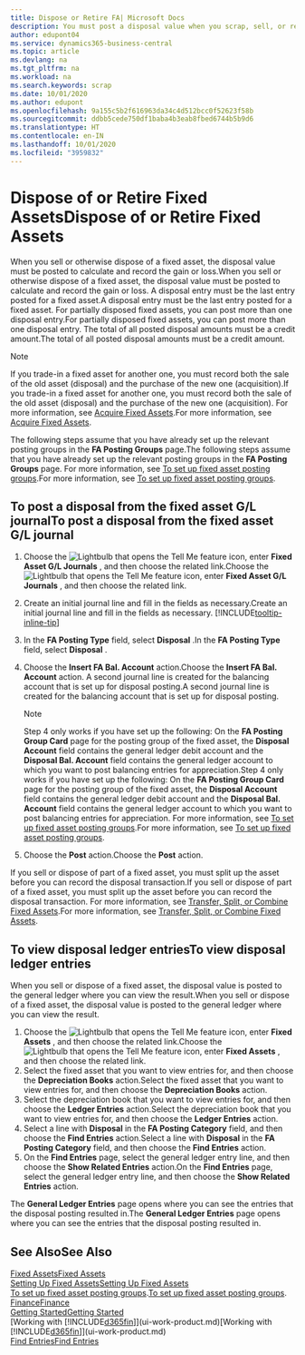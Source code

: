```yaml
---
title: Dispose or Retire FA| Microsoft Docs
description: You must post a disposal value when you scrap, sell, or retire a fixed asset.
author: edupont04
ms.service: dynamics365-business-central
ms.topic: article
ms.devlang: na
ms.tgt_pltfrm: na
ms.workload: na
ms.search.keywords: scrap
ms.date: 10/01/2020
ms.author: edupont
ms.openlocfilehash: 9a155c5b2f616963da34c4d512bcc0f52623f58b
ms.sourcegitcommit: ddbb5cede750df1baba4b3eab8fbed6744b5b9d6
ms.translationtype: HT
ms.contentlocale: en-IN
ms.lasthandoff: 10/01/2020
ms.locfileid: "3959832"
---
```

# <a name="dispose-of-or-retire-fixed-assets"></a><span data-ttu-id="91d58-103">Dispose of or Retire Fixed Assets</span><span class="sxs-lookup"><span data-stu-id="91d58-103">Dispose of or Retire Fixed Assets</span></span>

<span data-ttu-id="91d58-104">When you sell or otherwise dispose of a fixed asset, the disposal value must be posted to calculate and record the gain or loss.</span><span class="sxs-lookup"><span data-stu-id="91d58-104">When you sell or otherwise dispose of a fixed asset, the disposal value must be posted to calculate and record the gain or loss.</span></span> <span data-ttu-id="91d58-105">A disposal entry must be the last entry posted for a fixed asset.</span><span class="sxs-lookup"><span data-stu-id="91d58-105">A disposal entry must be the last entry posted for a fixed asset.</span></span> <span data-ttu-id="91d58-106">For partially disposed fixed assets, you can post more than one disposal entry.</span><span class="sxs-lookup"><span data-stu-id="91d58-106">For partially disposed fixed assets, you can post more than one disposal entry.</span></span> <span data-ttu-id="91d58-107">The total of all posted disposal amounts must be a credit amount.</span><span class="sxs-lookup"><span data-stu-id="91d58-107">The total of all posted disposal amounts must be a credit amount.</span></span>  

> [!NOTE]  
> <span data-ttu-id="91d58-108">If you trade-in a fixed asset for another one, you must record both the sale of the old asset (disposal) and the purchase of the new one (acquisition).</span><span class="sxs-lookup"><span data-stu-id="91d58-108">If you trade-in a fixed asset for another one, you must record both the sale of the old asset (disposal) and the purchase of the new one (acquisition).</span></span> <span data-ttu-id="91d58-109">For more information, see [Acquire Fixed Assets](fa-how-acquire.md).</span><span class="sxs-lookup"><span data-stu-id="91d58-109">For more information, see [Acquire Fixed Assets](fa-how-acquire.md).</span></span>  

<span data-ttu-id="91d58-110">The following steps assume that you have already set up the relevant posting groups in the **FA Posting Groups** page.</span><span class="sxs-lookup"><span data-stu-id="91d58-110">The following steps assume that you have already set up the relevant posting groups in the **FA Posting Groups** page.</span></span> <span data-ttu-id="91d58-111">For more information, see [To set up fixed asset posting groups](fa-how-setup-general.md#to-set-up-fixed-asset-posting-groups).</span><span class="sxs-lookup"><span data-stu-id="91d58-111">For more information, see [To set up fixed asset posting groups](fa-how-setup-general.md#to-set-up-fixed-asset-posting-groups).</span></span>  

## <a name="to-post-a-disposal-from-the-fixed-asset-gl-journal"></a><span data-ttu-id="91d58-112">To post a disposal from the fixed asset G/L journal</span><span class="sxs-lookup"><span data-stu-id="91d58-112">To post a disposal from the fixed asset G/L journal</span></span>

1. <span data-ttu-id="91d58-113">Choose the ![Lightbulb that opens the Tell Me feature](media/ui-search/search_small.png "Tell me what you want to do") icon, enter **Fixed Asset G/L Journals** , and then choose the related link.</span><span class="sxs-lookup"><span data-stu-id="91d58-113">Choose the ![Lightbulb that opens the Tell Me feature](media/ui-search/search_small.png "Tell me what you want to do") icon, enter **Fixed Asset G/L Journals** , and then choose the related link.</span></span>  
2. <span data-ttu-id="91d58-114">Create an initial journal line and fill in the fields as necessary.</span><span class="sxs-lookup"><span data-stu-id="91d58-114">Create an initial journal line and fill in the fields as necessary.</span></span> [!INCLUDE[tooltip-inline-tip](includes/tooltip-inline-tip_md.md)]  
3. <span data-ttu-id="91d58-115">In the **FA Posting Type** field, select **Disposal** .</span><span class="sxs-lookup"><span data-stu-id="91d58-115">In the **FA Posting Type** field, select **Disposal** .</span></span>  
4. <span data-ttu-id="91d58-116">Choose the **Insert FA Bal. Account** action.</span><span class="sxs-lookup"><span data-stu-id="91d58-116">Choose the **Insert FA Bal. Account** action.</span></span> <span data-ttu-id="91d58-117">A second journal line is created for the balancing account that is set up for disposal posting.</span><span class="sxs-lookup"><span data-stu-id="91d58-117">A second journal line is created for the balancing account that is set up for disposal posting.</span></span>  

    > [!NOTE]  
    >  <span data-ttu-id="91d58-118">Step 4 only works if you have set up the following: On the **FA Posting Group Card** page for the posting group of the fixed asset, the **Disposal Account** field contains the general ledger debit account and the **Disposal Bal. Account** field contains the general ledger account to which you want to post balancing entries for appreciation.</span><span class="sxs-lookup"><span data-stu-id="91d58-118">Step 4 only works if you have set up the following: On the **FA Posting Group Card** page for the posting group of the fixed asset, the **Disposal Account** field contains the general ledger debit account and the **Disposal Bal. Account** field contains the general ledger account to which you want to post balancing entries for appreciation.</span></span> <span data-ttu-id="91d58-119">For more information, see [To set up fixed asset posting groups](fa-how-setup-general.md#to-set-up-fixed-asset-posting-groups).</span><span class="sxs-lookup"><span data-stu-id="91d58-119">For more information, see [To set up fixed asset posting groups](fa-how-setup-general.md#to-set-up-fixed-asset-posting-groups).</span></span>  
5. <span data-ttu-id="91d58-120">Choose the **Post** action.</span><span class="sxs-lookup"><span data-stu-id="91d58-120">Choose the **Post** action.</span></span>  

<span data-ttu-id="91d58-121">If you sell or dispose of part of a fixed asset, you must split up the asset before you can record the disposal transaction.</span><span class="sxs-lookup"><span data-stu-id="91d58-121">If you sell or dispose of part of a fixed asset, you must split up the asset before you can record the disposal transaction.</span></span> <span data-ttu-id="91d58-122">For more information, see [Transfer, Split, or Combine Fixed Assets](fa-how-trans-split-combine.md).</span><span class="sxs-lookup"><span data-stu-id="91d58-122">For more information, see [Transfer, Split, or Combine Fixed Assets](fa-how-trans-split-combine.md).</span></span>  

## <a name="to-view-disposal-ledger-entries"></a><span data-ttu-id="91d58-123">To view disposal ledger entries</span><span class="sxs-lookup"><span data-stu-id="91d58-123">To view disposal ledger entries</span></span>
<span data-ttu-id="91d58-124">When you sell or dispose of a fixed asset, the disposal value is posted to the general ledger where you can view the result.</span><span class="sxs-lookup"><span data-stu-id="91d58-124">When you sell or dispose of a fixed asset, the disposal value is posted to the general ledger where you can view the result.</span></span>  

1. <span data-ttu-id="91d58-125">Choose the ![Lightbulb that opens the Tell Me feature](media/ui-search/search_small.png "Tell me what you want to do") icon, enter **Fixed Assets** , and then choose the related link.</span><span class="sxs-lookup"><span data-stu-id="91d58-125">Choose the ![Lightbulb that opens the Tell Me feature](media/ui-search/search_small.png "Tell me what you want to do") icon, enter **Fixed Assets** , and then choose the related link.</span></span>  
2. <span data-ttu-id="91d58-126">Select the fixed asset that you want to view entries for, and then choose the **Depreciation Books** action.</span><span class="sxs-lookup"><span data-stu-id="91d58-126">Select the fixed asset that you want to view entries for, and then choose the **Depreciation Books** action.</span></span>  
3. <span data-ttu-id="91d58-127">Select the depreciation book that you want to view entries for, and then choose the **Ledger Entries** action.</span><span class="sxs-lookup"><span data-stu-id="91d58-127">Select the depreciation book that you want to view entries for, and then choose the **Ledger Entries** action.</span></span>  
4. <span data-ttu-id="91d58-128">Select a line with **Disposal** in the **FA Posting Category** field, and then choose the **Find Entries** action.</span><span class="sxs-lookup"><span data-stu-id="91d58-128">Select a line with **Disposal** in the **FA Posting Category** field, and then choose the **Find Entries** action.</span></span>  
5. <span data-ttu-id="91d58-129">On the **Find Entries** page, select the general ledger entry line, and then choose the **Show Related Entries** action.</span><span class="sxs-lookup"><span data-stu-id="91d58-129">On the **Find Entries** page, select the general ledger entry line, and then choose the **Show Related Entries** action.</span></span>  

<span data-ttu-id="91d58-130">The **General Ledger Entries** page opens where you can see the entries that the disposal posting resulted in.</span><span class="sxs-lookup"><span data-stu-id="91d58-130">The **General Ledger Entries** page opens where you can see the entries that the disposal posting resulted in.</span></span>  

## <a name="see-also"></a><span data-ttu-id="91d58-131">See Also</span><span class="sxs-lookup"><span data-stu-id="91d58-131">See Also</span></span>

[<span data-ttu-id="91d58-132">Fixed Assets</span><span class="sxs-lookup"><span data-stu-id="91d58-132">Fixed Assets</span></span>](fa-manage.md)  
[<span data-ttu-id="91d58-133">Setting Up Fixed Assets</span><span class="sxs-lookup"><span data-stu-id="91d58-133">Setting Up Fixed Assets</span></span>](fa-setup.md)  
<span data-ttu-id="91d58-134">[To set up fixed asset posting groups](fa-how-setup-general.md#to-set-up-fixed-asset-posting-groups).</span><span class="sxs-lookup"><span data-stu-id="91d58-134">[To set up fixed asset posting groups](fa-how-setup-general.md#to-set-up-fixed-asset-posting-groups).</span></span>  
[<span data-ttu-id="91d58-135">Finance</span><span class="sxs-lookup"><span data-stu-id="91d58-135">Finance</span></span>](finance.md)  
[<span data-ttu-id="91d58-136">Getting Started</span><span class="sxs-lookup"><span data-stu-id="91d58-136">Getting Started</span></span>](product-get-started.md)  
<span data-ttu-id="91d58-137">[Working with [!INCLUDE[d365fin](includes/d365fin_md.md)]](ui-work-product.md)</span><span class="sxs-lookup"><span data-stu-id="91d58-137">[Working with [!INCLUDE[d365fin](includes/d365fin_md.md)]](ui-work-product.md)</span></span>  
[<span data-ttu-id="91d58-138">Find Entries</span><span class="sxs-lookup"><span data-stu-id="91d58-138">Find Entries</span></span>](ui-find-entries.md)  

